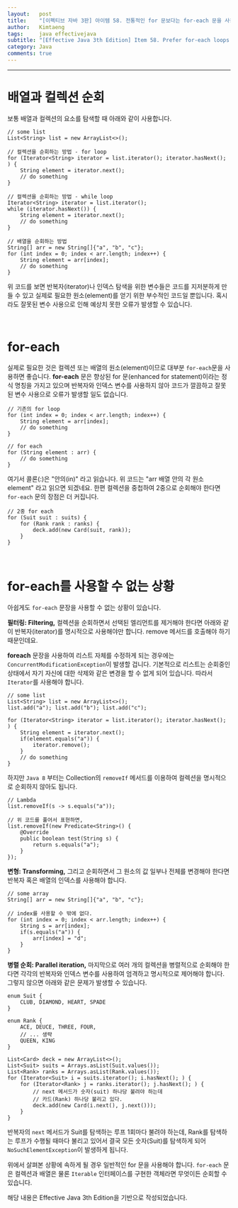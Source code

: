 ```yaml
---
layout:   post
title:    "[이펙티브 자바 3판] 아이템 58. 전통적인 for 문보다는 for-each 문을 사용하라"
author:   Kimtaeng
tags: 	  java effectivejava
subtitle: "[Effective Java 3th Edition] Item 58. Prefer for-each loops to traditional for loops" 
category: Java
comments: true
---
```


<hr/>

# 배열과 컬렉션 순회

보통 배열과 컬렉션의 요소를 탐색할 때 아래와 같이 사용합니다.

<pre class="line-numbers"><code class="language-java" data-start="1">// some list
List&lt;String> list = new ArrayList<>();

// 컬렉션을 순회하는 방법 - for loop
for (Iterator&lt;String> iterator = list.iterator(); iterator.hasNext(); ) {
    String element = iterator.next();
    // do something
}

// 컬렉션을 순회하는 방법 - while loop
Iterator&lt;String> iterator = list.iterator();
while (iterator.hasNext()) {
    String element = iterator.next();
    // do something
}

// 배열을 순회하는 방법
String[] arr = new String[]{"a", "b", "c"};
for (int index = 0; index < arr.length; index++) {
    String element = arr[index];
    // do something
}
</code></pre>

위 코드를 보면 반복자(iterator)나 인덱스 탐색을 위한 변수들은 코드를 지저분하게 만들 수 있고
실제로 필요한 원소(element)를 얻기 위한 부수적인 코드일 뿐입니다. 혹시라도 잘못된 변수 사용으로 인해
예상치 못한 오류가 발생할 수 있습니다.

<br/>

# for-each

실제로 필요한 것은 컬렉션 또는 배열의 원소(element)이므로 대부분 ```for-each```문을 사용하면 좋습니다.
**for-each** 문은 향상된 for 문(enhanced for statement)이라는 정식 명칭을 가지고 있으며
반복자와 인덱스 변수를 사용하지 않아 코드가 깔끔하고 잘못된 변수 사용으로 오류가 발생할 일도 없습니다.

<pre class="line-numbers"><code class="language-java" data-start="1">// 기존의 for loop
for (int index = 0; index < arr.length; index++) {
    String element = arr[index];
    // do something
}

// for each
for (String element : arr) {
    // do something
}
</code></pre>

여기서 콜론(:)은 "안의(in)" 라고 읽습니다. 위 코드는 "arr 배열 안의 각 원소 element" 라고 읽으면 되겠네요.
한편 컬렉션을 중첩하여 2중으로 순회해야 한다면 ```for-each``` 문의 장점은 더 커집니다.

<pre class="line-numbers"><code class="language-java" data-start="1">// 2중 for each
for (Suit suit : suits) {
    for (Rank rank : ranks) {
        deck.add(new Card(suit, rank));
    }
}
</code></pre>

<br/>

# for-each를 사용할 수 없는 상황

아쉽게도 ```for-each``` 문장을 사용할 수 없는 상황이 있습니다.

**필터링: Filtering,** 컬렉션을 순회하면서 선택된 엘리먼트를 제거해야 한다면 아래와 같이 반복자(iterator)를 명시적으로
사용해야만 합니다. remove 메서드를 호출해야 하기 때문인데요. 

**foreach** 문장을 사용하여 리스트 자체를 수정하게 되는 경우에는 ```ConcurrentModificationException```이 발생할 겁니다.
기본적으로 리스트는 순회중인 상태에서 자기 자신에 대한 삭제와 같은 변경을 할 수 없게 되어 있습니다.
따라서 ```Iterator```를 사용해야 합니다.

<pre class="line-numbers"><code class="language-java" data-start="1">// some list
List&lt;String> list = new ArrayList&lt;>();
list.add("a"); list.add("b"); list.add("c");

for (Iterator&lt;String> iterator = list.iterator(); iterator.hasNext(); ) {
    String element = iterator.next();
    if(element.equals("a")) {
        iterator.remove();
    }
    // do something
}
</code></pre>

하지만 ```Java 8``` 부터는 Collection의 ```removeIf``` 메서드를 이용하여 컬렉션을 명시적으로 순회하지 않아도 됩니다.

<pre class="line-numbers"><code class="language-java" data-start="1">// Lambda
list.removeIf(s -> s.equals("a"));

// 위 코드를 풀어서 표현하면,
list.removeIf(new Predicate&lt;String>() {
    @Override
    public boolean test(String s) {
        return s.equals("a");
    }
});
</code></pre>

**변형: Transforming,** 그리고 순회하면서 그 원소의 값 일부나 전체를 변경해야 한다면 반복자 혹은 배열의 인덱스를 사용해야 합니다.

<pre class="line-numbers"><code class="language-java" data-start="1">// some array
String[] arr = new String[]{"a", "b", "c"};

// index를 사용할 수 밖에 없다.
for (int index = 0; index < arr.length; index++) {
    String s = arr[index];
    if(s.equals("a")) {
        arr[index] = "d";
    }
}
</code></pre>

**병렬 순회: Parallel iteration,** 마지막으로 여러 개의 컬렉션을 병렬적으로 순회해야 한다면 각각의 반복자와 인덱스 변수를
사용하여 엄격하고 명시적으로 제어해야 합니다. 그렇지 않으면 아래와 같은 문제가 발생할 수 있습니다.

<pre class="line-numbers"><code class="language-java" data-start="1">enum Suit {
    CLUB, DIAMOND, HEART, SPADE
}

enum Rank {
    ACE, DEUCE, THREE, FOUR, 
    // ... 생략 
    QUEEN, KING
}

List&lt;Card> deck = new ArrayList<>();
List&lt;Suit> suits = Arrays.asList(Suit.values());
List&lt;Rank> ranks = Arrays.asList(Rank.values());
for (Iterator&lt;Suit> i = suits.iterator(); i.hasNext(); ) {
    for (Iterator&lt;Rank> j = ranks.iterator(); j.hasNext(); ) {
        // next 메서드가 숫자(suit) 하나당 불려야 하는데
        // 카드(Rank) 하나당 불리고 있다.
        deck.add(new Card(i.next(), j.next()));
    }
} 
</code></pre>

반복자의 ```next``` 메서드가 Suit를 탐색하는 루프 1회마다 불려야 하는데, Rank를 탐색하는 루프가 수행될 때마다
불리고 있어서 결국 모든 숫자(Suit)를 탐색하게 되어 ```NoSuchElementException```이 발생하게 됩니다.

위에서 살펴본 상황에 속하게 될 경우 일반적인 for 문을 사용해야 합니다. ```for-each``` 문은 컬렉션과 배열은 물론
```Iterable``` 인터페이스를 구현한 객체라면 무엇이든 순회할 수 있습니다.

<div class="post_caption">해당 내용은 Effective Java 3th Edition을 기반으로 작성되었습니다.</div> 